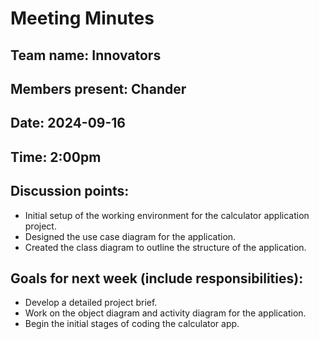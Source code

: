 # Meeting Minutes

## Team name: Innovators

## Members present: Chander

## Date: 2024-09-16

## Time: 2:00pm

## Discussion points:
* Initial setup of the working environment for the calculator application project.
* Designed the use case diagram for the application.
* Created the class diagram to outline the structure of the application.

## Goals for next week (include responsibilities):
* Develop a detailed project brief.
* Work on the object diagram and activity diagram for the application.
* Begin the initial stages of coding the calculator app.
